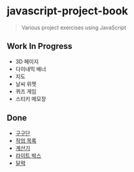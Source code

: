 # javascript-project-book
> Various project exercises using JavaScript

## Work In Progress
- 3D 페이지
- 다이내믹 배너
- 지도
- 날씨 위젯
- 퀴즈 게임
- 스티키 메모장

## Done
- [구구단](https://github.com/JESS2/javascript-project-book/tree/master/src/multiplicationTable)
- [작업 목록](https://github.com/JESS2/javascript-project-book/tree/master/src/list)
- [계산기](https://github.com/JESS2/javascript-project-book/tree/master/src/calculator)
- [라이트 박스](https://github.com/JESS2/javascript-project-book/tree/master/src/lightBox)
- [달력](https://github.com/JESS2/javascript-project-book/tree/master/src/calendar)